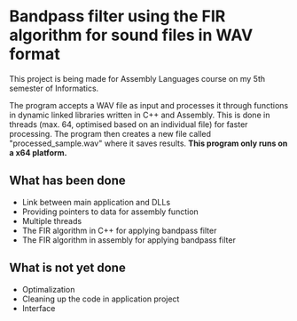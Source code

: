 # Bandpass filter using the FIR algorithm for sound files in WAV format
This project is being made for Assembly Languages course on my 5th semester of Informatics.

The program accepts a WAV file as input and processes it through functions in dynamic linked libraries written in C++ and Assembly. This is done in threads (max. 64, optimised based on an individual file) for faster processing. The program then creates a new file called "processed_sample.wav" where it saves results. **This program only runs on a x64 platform.**

## What has been done
- Link between main application and DLLs
- Providing pointers to data for assembly function
- Multiple threads
- The FIR algorithm in C++ for applying bandpass filter
- The FIR algorithm in assembly for applying bandpass filter

## What is not yet done
- Optimalization
- Cleaning up the code in application project
- Interface
